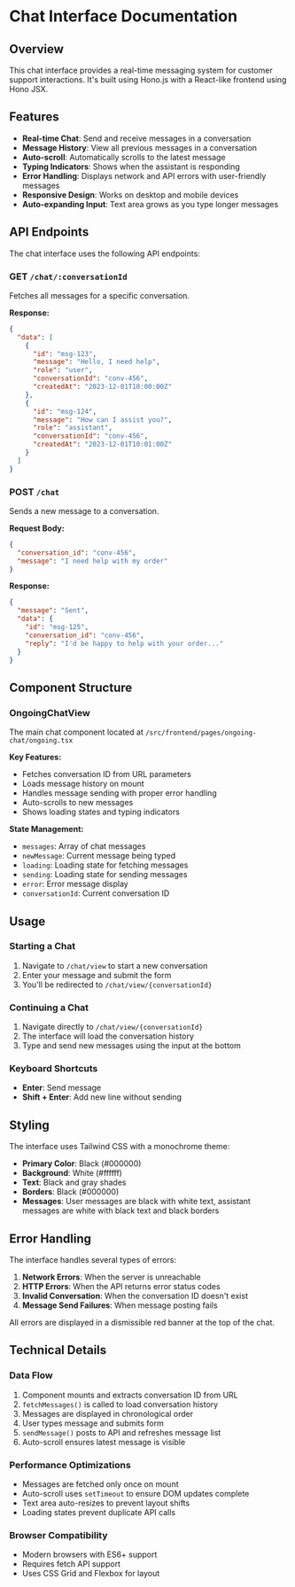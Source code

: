 # Chat Interface Documentation

## Overview

This chat interface provides a real-time messaging system for customer support interactions. It's built using Hono.js with a React-like frontend using Hono JSX.

## Features

- **Real-time Chat**: Send and receive messages in a conversation
- **Message History**: View all previous messages in a conversation
- **Auto-scroll**: Automatically scrolls to the latest message
- **Typing Indicators**: Shows when the assistant is responding
- **Error Handling**: Displays network and API errors with user-friendly messages
- **Responsive Design**: Works on desktop and mobile devices
- **Auto-expanding Input**: Text area grows as you type longer messages

## API Endpoints

The chat interface uses the following API endpoints:

### GET `/chat/:conversationId`
Fetches all messages for a specific conversation.

**Response:**
```json
{
  "data": [
    {
      "id": "msg-123",
      "message": "Hello, I need help",
      "role": "user",
      "conversationId": "conv-456",
      "createdAt": "2023-12-01T10:00:00Z"
    },
    {
      "id": "msg-124", 
      "message": "How can I assist you?",
      "role": "assistant",
      "conversationId": "conv-456",
      "createdAt": "2023-12-01T10:01:00Z"
    }
  ]
}
```

### POST `/chat`
Sends a new message to a conversation.

**Request Body:**
```json
{
  "conversation_id": "conv-456",
  "message": "I need help with my order"
}
```

**Response:**
```json
{
  "message": "Sent",
  "data": {
    "id": "msg-125",
    "conversation_id": "conv-456",
    "reply": "I'd be happy to help with your order..."
  }
}
```

## Component Structure

### OngoingChatView
The main chat component located at `/src/frontend/pages/ongoing-chat/ongoing.tsx`

**Key Features:**
- Fetches conversation ID from URL parameters
- Loads message history on mount
- Handles message sending with proper error handling
- Auto-scrolls to new messages
- Shows loading states and typing indicators

**State Management:**
- `messages`: Array of chat messages
- `newMessage`: Current message being typed
- `loading`: Loading state for fetching messages
- `sending`: Loading state for sending messages
- `error`: Error message display
- `conversationId`: Current conversation ID

## Usage

### Starting a Chat
1. Navigate to `/chat/view` to start a new conversation
2. Enter your message and submit the form
3. You'll be redirected to `/chat/view/{conversationId}`

### Continuing a Chat  
1. Navigate directly to `/chat/view/{conversationId}`
2. The interface will load the conversation history
3. Type and send new messages using the input at the bottom

### Keyboard Shortcuts
- **Enter**: Send message
- **Shift + Enter**: Add new line without sending

## Styling

The interface uses Tailwind CSS with a monochrome theme:

- **Primary Color**: Black (#000000)
- **Background**: White (#ffffff)  
- **Text**: Black and gray shades
- **Borders**: Black (#000000)
- **Messages**: User messages are black with white text, assistant messages are white with black text and black borders

## Error Handling

The interface handles several types of errors:

1. **Network Errors**: When the server is unreachable
2. **HTTP Errors**: When the API returns error status codes
3. **Invalid Conversation**: When the conversation ID doesn't exist
4. **Message Send Failures**: When message posting fails

All errors are displayed in a dismissible red banner at the top of the chat.

## Technical Details

### Data Flow
1. Component mounts and extracts conversation ID from URL
2. `fetchMessages()` is called to load conversation history
3. Messages are displayed in chronological order
4. User types message and submits form
5. `sendMessage()` posts to API and refreshes message list
6. Auto-scroll ensures latest message is visible

### Performance Optimizations
- Messages are fetched only once on mount
- Auto-scroll uses `setTimeout` to ensure DOM updates complete
- Text area auto-resizes to prevent layout shifts
- Loading states prevent duplicate API calls

### Browser Compatibility
- Modern browsers with ES6+ support
- Requires fetch API support
- Uses CSS Grid and Flexbox for layout